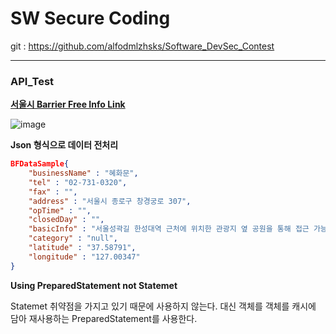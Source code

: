 # SW Secure Coding

git : https://github.com/alfodmlzhsks/Software_DevSec_Contest

---

### API_Test

**[서울시 Barrier Free Info Link](http://data.seoul.go.kr/dataList/datasetView.do?infId=OA-13441&srvType=S&serviceKind=1&currentPageNo=)**

![image](https://user-images.githubusercontent.com/41619898/62830754-cfb92880-bc4e-11e9-8f42-a848643b8eb3.png)



**Json 형식으로 데이터 전처리**

```json
BFDataSample{
	"businessName" : "혜화문", 
	"tel" : "02-731-0320", 
	"fax" : "", 
	"address" : "서울시 종로구 창경궁로 307", 
	"opTime" : "", 
	"closedDay" : "",
	"basicInfo" : "서울성곽길 한성대역 근처에 위치한 관광지 옆 공원을 통해 접근 가능",
	"category" : "null",
	"latitude" : "37.58791", 
	"longitude" : "127.00347"
}
```



**Using PreparedStatement not Statemet**

Statemet 취약점을 가지고 있기 때문에 사용하지 않는다. 대신 객체를 객체를 캐시에 담아 재사용하는 PreparedStatement를 사용한다.